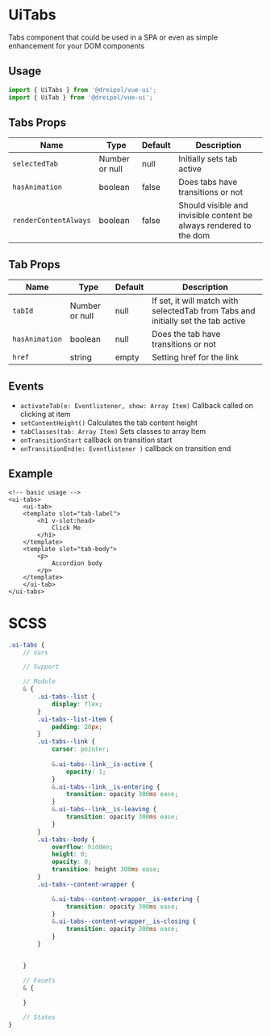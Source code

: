 # UiTabs
Tabs component that could be used in a SPA or even as simple enhancement for your DOM components

## Usage
```js
import { UiTabs } from '@dreipol/vue-ui';
import { UiTab } from '@dreipol/vue-ui';
```

## Tabs Props
| Name | Type | Default | Description
| --- | --- | ---| ---|
|`selectedTab` | Number or null | null | Initially sets tab active
|`hasAnimation` | boolean | false | Does tabs have transitions or not
|`renderContentAlways` | boolean | false | Should visible and invisible content be always rendered to the dom

## Tab Props
| Name | Type | Default | Description
| --- | --- | ---| ---|
|`tabId` | Number or null | null | If set, it will match with selectedTab from Tabs and initially set the tab active
|`hasAnimation` | boolean | null | Does the tab have transitions or not
|`href` | string | empty | Setting href for the link 


## Events
-  `activateTab(e: Eventlistener, show: Array Item)` Callback called on clicking at item
-  `setContentHeight()` Calculates the tab content height 
-  `tabClasses(tab: Array Item)` Sets classes to array Item
-  `onTransitionStart` callback on transition start
-  `onTransitionEnd(e: Eventlistener )` callback on transition end


## Example
```vue
<!-- basic usage -->
<ui-tabs>
    <ui-tab>
    <template slot="tab-label">
        <h1 v-slot:head>
            Click Me
        </h1>
    </template>
    <template slot="tab-body">
        <p>
            Accordion body
        </p>
    </template>
    </ui-tab>
</ui-tabs>
```

# SCSS

```scss
.ui-tabs {
    // Vars

    // Support

    // Module
    & {
        .ui-tabs--list {
            display: flex;
        }
        .ui-tabs--list-item {
            padding: 20px;
        }
        .ui-tabs--link {
            cursor: pointer;
        
            &.ui-tabs--link__is-active {
                opacity: 1;
            }
            &.ui-tabs--link__is-entering {
                transition: opacity 300ms ease;
            }
            &.ui-tabs--link__is-leaving {
                transition: opacity 300ms ease;
            }
        }
        .ui-tabs--body {
            overflow: hidden;
            height: 0;
            opacity: 0;
            transition: height 300ms ease;
        }
        .ui-tabs--content-wrapper {

            &.ui-tabs--content-wrapper__is-entering {
                transition: opacity 300ms ease;
            }
            &.ui-tabs--content-wrapper__is-closing {
                transition: opacity 300ms ease;
            }
        }


    }

    // Facets
    & {
       
    }

    // States
}

```

